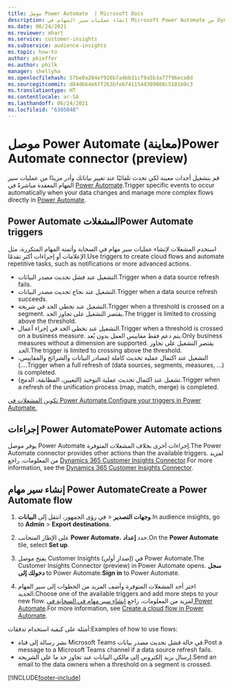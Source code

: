 ```yaml
---
title: موصل Power Automate  | Microsoft Docs
description: إنشاء عمليات سير المهام في Microsoft Power Automate من Dynamics 365 Customer Insights.
ms.date: 06/24/2021
ms.reviewer: mhart
ms.service: customer-insights
ms.subservice: audience-insights
ms.topic: how-to
author: pkieffer
ms.author: philk
manager: shellyha
ms.openlocfilehash: 57be0a204ef920b7a4bb31cf9a5b3a77f96eca0d
ms.sourcegitcommit: d84d664e67f263bfeb741154d309088c5101b9c3
ms.translationtype: HT
ms.contentlocale: ar-SA
ms.lasthandoff: 06/24/2021
ms.locfileid: "6305048"
---
```

# <a name="power-automate-connector-preview"></a><span data-ttu-id="d4d17-103">موصل Power Automate (معاينة)</span><span class="sxs-lookup"><span data-stu-id="d4d17-103">Power Automate connector (preview)</span></span>

<span data-ttu-id="d4d17-104">قم بتشغيل أحداث معينة لكي تحدث تلقائيًا عند تغيير بياناتك وأدر مزيدًا من عمليات سير المهام المعقدة مباشرةً في [Power Automate](https://flow.microsoft.com/).</span><span class="sxs-lookup"><span data-stu-id="d4d17-104">Trigger specific events to occur automatically when your data changes and manage more complex flows directly in [Power Automate](https://flow.microsoft.com/).</span></span>

## <a name="power-automate-triggers"></a><span data-ttu-id="d4d17-105">Power Automate المشغلات</span><span class="sxs-lookup"><span data-stu-id="d4d17-105">Power Automate triggers</span></span>

<span data-ttu-id="d4d17-106">استخدم المشغلات لإنشاء عمليات سير مهام في السحابة وأتمتة المهام المتكررة، مثل الإعلامات أو إجراءات أكثر تقدمًا.</span><span class="sxs-lookup"><span data-stu-id="d4d17-106">Use triggers to create cloud flows and automate repetitive tasks, such as notifications or more advanced actions.</span></span> 

- <span data-ttu-id="d4d17-107">التشغيل عند فشل تحديث مصدر البيانات.</span><span class="sxs-lookup"><span data-stu-id="d4d17-107">Trigger when a data source refresh fails.</span></span> 
- <span data-ttu-id="d4d17-108">التشغيل عند نجاح تحديث مصدر البيانات.</span><span class="sxs-lookup"><span data-stu-id="d4d17-108">Trigger when a data source refresh succeeds.</span></span>
- <span data-ttu-id="d4d17-109">التشغيل عند تخطي الحد في شريحة.</span><span class="sxs-lookup"><span data-stu-id="d4d17-109">Trigger when a threshold is crossed on a segment.</span></span> <span data-ttu-id="d4d17-110">يقتصر التشغيل على تجاوز الحد.</span><span class="sxs-lookup"><span data-stu-id="d4d17-110">The trigger is limited to crossing above the threshold.</span></span>
- <span data-ttu-id="d4d17-111">التشغيل عند تخطي الحد في إجراء أعمال.</span><span class="sxs-lookup"><span data-stu-id="d4d17-111">Trigger when a threshold is crossed on a business measure.</span></span> <span data-ttu-id="d4d17-112">يتم دعم فقط مقاييس العمل بدون بُعد.</span><span class="sxs-lookup"><span data-stu-id="d4d17-112">Only business measures without a dimension are supported.</span></span> <span data-ttu-id="d4d17-113">يقتصر التشغيل على تجاوز الحد.</span><span class="sxs-lookup"><span data-stu-id="d4d17-113">The trigger is limited to crossing above the threshold.</span></span>
- <span data-ttu-id="d4d17-114">التشغيل عند اكتمال عملية تحديث كاملة (مصادر البيانات والشرائح والمقاييس، ...).</span><span class="sxs-lookup"><span data-stu-id="d4d17-114">Trigger when a full refresh of (data sources, segments, measures, ...) is completed.</span></span>
- <span data-ttu-id="d4d17-115">تشغيل عند اكتمال تحديث عملية التوحيد (التعيين، المطابقة، الدمج).</span><span class="sxs-lookup"><span data-stu-id="d4d17-115">Trigger when a refresh of the unification process (map, match, merge) is completed.</span></span>

[<span data-ttu-id="d4d17-116">تكوين المشغلات في Power Automate.</span><span class="sxs-lookup"><span data-stu-id="d4d17-116">Configure your triggers in Power Automate.</span></span>](https://flow.microsoft.com/connectors/shared_customerinsights/dynamics-365-customer-insights-connector/)

## <a name="power-automate-actions"></a><span data-ttu-id="d4d17-117">إجراءات Power Automate</span><span class="sxs-lookup"><span data-stu-id="d4d17-117">Power Automate actions</span></span>

<span data-ttu-id="d4d17-118">يوفر موصل Power Automate إجراءات أخرى بخلاف المشغلات المتوفرة.</span><span class="sxs-lookup"><span data-stu-id="d4d17-118">The Power Automate connector provides other actions than the available triggers.</span></span> <span data-ttu-id="d4d17-119">لمزيد من المعلومات، راجع [Dynamics 365 Customer Insights Connector](/connectors/customerinsights/).</span><span class="sxs-lookup"><span data-stu-id="d4d17-119">For more information, see the [Dynamics 365 Customer Insights Connector](/connectors/customerinsights/).</span></span>

## <a name="create-a-power-automate-flow"></a><span data-ttu-id="d4d17-120">إنشاء سير مهام Power Automate</span><span class="sxs-lookup"><span data-stu-id="d4d17-120">Create a Power Automate flow</span></span>

1. <span data-ttu-id="d4d17-121">في رؤى الجمهور، انتقل إلى **البيانات‏‎** > **وجهات التصدير‬**.</span><span class="sxs-lookup"><span data-stu-id="d4d17-121">In audience insights, go to **Admin** > **Export destinations**.</span></span>

1. <span data-ttu-id="d4d17-122">على الإطار المتجانب **Power Automate**، حدد **إعداد‏‎**.</span><span class="sxs-lookup"><span data-stu-id="d4d17-122">On the **Power Automate** tile, select **Set up**.</span></span>

1. <span data-ttu-id="d4d17-123">يفتح موصل Customer Insights (إصدار أولي) في Power Automate.</span><span class="sxs-lookup"><span data-stu-id="d4d17-123">The Customer Insights Connector (preview) in Power Automate opens.</span></span> <span data-ttu-id="d4d17-124">**سجل دخولك إلى** to Power Automate.</span><span class="sxs-lookup"><span data-stu-id="d4d17-124">**Sign in** to Power Automate.</span></span>

1. <span data-ttu-id="d4d17-125">اختر أحد المشغلات المتوفرة وأضف المزيد من الخطوات إلى سير المهام الجديد.</span><span class="sxs-lookup"><span data-stu-id="d4d17-125">Choose one of the available triggers and add more steps to your new flow.</span></span> <span data-ttu-id="d4d17-126">لمزيد من المعلومات، راجع [إنشاء سير مهام في السحابة في Power Automate](/power-automate/get-started-logic-flow).</span><span class="sxs-lookup"><span data-stu-id="d4d17-126">For more information, see [Create a cloud flow in Power Automate](/power-automate/get-started-logic-flow).</span></span>

<span data-ttu-id="d4d17-127">أمثلة على كيفية استخدام تدفقات:</span><span class="sxs-lookup"><span data-stu-id="d4d17-127">Examples of how to use flows:</span></span> 
- <span data-ttu-id="d4d17-128">نشر رسالة إلى قناة Microsoft Teams في حالة فشل تحديث مصدر بيانات.</span><span class="sxs-lookup"><span data-stu-id="d4d17-128">Post a message to a Microsoft Teams channel if a data source refresh fails.</span></span> 
- <span data-ttu-id="d4d17-129">إرسال بريد إلكتروني إلى مالكي البيانات عند تجاوز حد ما على الشريحة.</span><span class="sxs-lookup"><span data-stu-id="d4d17-129">Send an email to the data owners when a threshold on a segment is crossed.</span></span>



[!INCLUDE[footer-include](../includes/footer-banner.md)]
